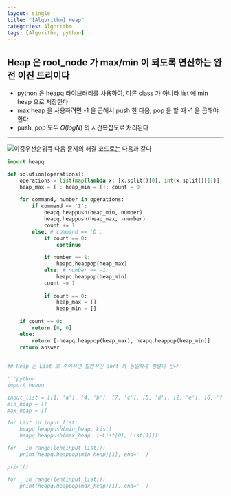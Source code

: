 ```yaml
---
layout: single
title: "[Algorithm] Heap"
categories: Algorithm
tags: [Algorithm, python]
---
```



## Heap 은 root_node 가 max/min 이 되도록 연산하는 완전 이진 트리이다
- python 은 heapq 라이브러리를 사용하여, 다른 class 가 아니라 list 에 min heap 으로 저장한다 <br>
- max heap 을 사용하려면 -1 을 곱해서 push 한 다음, pop 을 할 때 -1 을 곱해야 한다 <br>
- push, pop 모두 $O(log N)$ 의 시간복잡도로 처리된다

<hr>

![이중우선순위큐](https://school.programmers.co.kr/learn/courses/30/lessons/42628)
다음 문제의 해결 코드로는 다음과 같다


```python
import heapq

def solution(operations):
    operations = list(map(lambda x: [x.split()[0], int(x.split()[1])], operations))
    heap_max = []; heap_min = []; count = 0
    
    for command, number in operations:
        if command == 'I':
            heapq.heappush(heap_min, number)
            heapq.heappush(heap_max, -number)
            count += 1
        else: # command == 'D':
            if count == 0:
                continue
                
            if number == 1:
                heapq.heappop(heap_max)
            else: # number == -1:
                heapq.heappop(heap_min)
            count -= 1
            
            if count == 0:  
                heap_max = []
                heap_min = []
    
    if count == 0:
        return [0, 0]
    else:
        return [-heapq.heappop(heap_max), heapq.heappop(heap_min)]
    return answer
    
 
## Heap 은 List 로 주어지면 일반적인 sort 와 동일하게 정렬이 된다

'''python
import heapq

input_list = [[1, 'a'], [4, 'b'], [7, 'c'], [5, 'd'], [2, 'e'], [6, 'f'], [3, 'g']]
min_heap = []
max_heap = []

for List in input_list:
    heapq.heappush(min_heap, List)
    heapq.heappush(max_heap, [-List[0], List[1]])

for _ in range(len(input_list)):
    print(heapq.heappop(min_heap)[1], end=' ')

print()

for _ in range(len(input_list)):
    print(heapq.heappop(max_heap)[1], end=' ')
